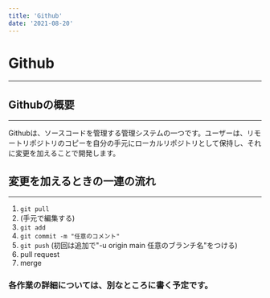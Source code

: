 ```yaml
---
title: 'Github'
date: '2021-08-20'
---
```


# Github
---

## Githubの概要
---

Githubは、ソースコードを管理する管理システムの一つです。ユーザーは、リモートリポジトリのコピーを自分の手元にローカルリポジトリとして保持し、それに変更を加えることで開発します。

## 変更を加えるときの一連の流れ
---

1. `git pull`
2. (手元で編集する)
3. `git add`
4. `git commit -m "任意のコメント"`
5. `git push` (初回は追加で"-u origin main 任意のブランチ名"をつける)
6. pull request
7. merge

### 各作業の詳細については、別なところに書く予定です。 